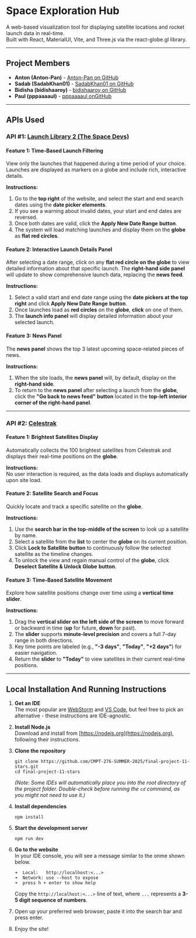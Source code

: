# Space Exploration Hub

A web-based visualization tool for displaying satellite locations and rocket launch data in real-time.\
Built with React, MaterialUI, Vite, and Three.js via the react-globe.gl library.

---

## Project Members

- **Anton (Anton-Pan)** - [Anton-Pan on GitHub](https://github.com/Anton-Pan)
- **Sadab (SadabKhan01)** - [SadabKhan01 on GitHub](https://github.com/SadabKhan01)
- **Bidisha (bidishaaroy)** - [bidishaaroy on GitHub](https://github.com/bidishaaroy)
- **Paul (pppaaaaul)** - [pppaaaaul onGitHub](https://github.com/pppaaaaul)

---

## APIs Used

### API #1: [Launch Library 2 (The Space Devs)](https://thespacedevs.com/llapi)

#### Feature 1: Time-Based Launch Filtering 
  View only the launches that happened during a time period of your choice. Launches are displayed as markers on a globe and include rich, interactive details.  

  **Instructions:**  
  1. Go to the **top right** of the website, and select the start and end search dates using the **date picker elements**.  
  2. If you see a warning about invalid dates, your start and end dates are reversed.  
  3. Once both dates are valid, click the **Apply New Date Range** **button**.  
  4. The system will load matching launches and display them on the **globe** as **flat red circles**.

#### Feature 2: Interactive Launch Details Panel  
  After selecting a date range, click on any **flat red circle on the globe** to view detailed information about that specific launch. The **right-hand side panel** will update to show comprehensive launch data, replacing the **news feed**.  

  **Instructions:**  
  1. Select a valid start and end date range using the **date pickers at the top right** and click **Apply New Date Range** **button**.  
  2. Once launches load as **red circles** on the **globe**, **click** on one of them.  
  3. The **launch info panel** will display detailed information about your selected launch.

#### Feature 3: News Panel  
  The **news panel** shows the top 3 latest upcoming space-related pieces of news.

  **Instructions:**  
  1. When the site loads, the **news panel** will, by default, display on the **right-hand side**.  
  2. To return to the **news panel** after selecting a launch from the **globe**, click the **"Go back to news feed"** **button** located in the **top-left interior corner of the right-hand panel**.

---

### API #2: [Celestrak](https://celestrak.org/)

#### Feature 1: Brightest Satellites Display  
  Automatically collects the 100 brightest satellites from Celestrak and displays their real-time positions on the **globe**.  

  **Instructions:**  
  No user interaction is required, as the data loads and displays automatically upon site load.

#### Feature 2: Satellite Search and Focus  
  Quickly locate and track a specific satellite on the **globe**.

  **Instructions:**  
  1. Use the **search bar in the top-middle of the screen** to look up a satellite by name.  
  2. Select a satellite from the **list** to center the **globe** on its current position.  
  3. Click **Lock to Satellite** **button** to continuously follow the selected satellite as the timeline changes.  
  4. To unlock the view and regain manual control of the **globe**, click **Deselect Satellite & Unlock Globe** **button**.

#### Feature 3: Time-Based Satellite Movement  
  Explore how satellite positions change over time using a **vertical time slider**.

  **Instructions:**  
  1. Drag the **vertical slider on the left side of the screen** to move forward or backward in time (**up** for future, **down** for past).  
  2. The **slider** supports **minute-level precision** and covers a full 7-day range in both directions.  
  3. Key time points are labeled (e.g., **"-3 days"**, **"Today"**, **"+2 days"**) for easier navigation.  
  4. Return the **slider** to **"Today"** to view satellites in their current real-time positions.

---

## Local Installation And Running Instructions

1. **Get an IDE**  
   The most popular are [WebStorm](https://www.jetbrains.com/webstorm/) and [VS Code](https://code.visualstudio.com/), but feel free to pick an alternative - these instructions are IDE-agnostic.

2. **Install Node.js**  
   Download and install from [https://nodejs.org](https://nodejs.org), following their instructions.

3. **Clone the repository**
   ```
   git clone https://github.com/CMPT-276-SUMMER-2025/final-project-11-stars.git
   cd final-project-11-stars 
   ```
	*(Note: Some IDEs will automatically place you into the root directory of the project folder. Double-check before running the `cd` command, as you might not need to use it.)*

4. **Install dependencies**
   ```
   npm install
   ```

5. **Start the development server**
   ```
   npm run dev
   ```

6. **Go to the website**\
	In your IDE console, you will see a message similar to the onme shown below.	
    ```
  	➜  Local:   http://localhost:<...>
  	➜  Network: use --host to expose
  	➜  press h + enter to show help
    ```
   Copy the `http://localhost:<...>` line of text, where `...` represents a **3-5 digit sequence of numbers**.

7. Open up your preferred web browser, paste it into the search bar and press enter.

8. Enjoy the site!